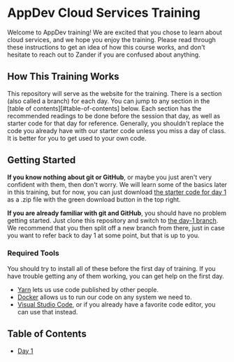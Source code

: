 # AppDev Cloud Services Training

Welcome to AppDev training! We are excited that you chose to learn about cloud
services, and we hope you enjoy the training. Please read through these
instructions to get an idea of how this course works, and don't hesitate to
reach out to Zander if you are confused about anything.

## How This Training Works

This repository will serve as the website for the training. There is a section
(also called a branch) for each day. You can jump to any section in the [table
of contents][#table-of-contents] below. Each section has the recommended
readings to be done before the session that day, as well as starter code for
that day for reference. Generally, you shouldn't replace the code you already
have with our starter code unless you miss a day of class. It is better for you
to get used to your own code.

## Getting Started

**If you know nothing about git or GitHub**, or maybe you just aren't very
confident with them, then don't worry. We will learn some of the basics later in
this training, but for now, you can just download [the starter code for day
1][day1] as a .zip file with the green download button in the top right.

**If you are already familiar with git and GitHub**, you should have no problem
getting started. Just clone this repository and switch to [the day-1
branch][day1]. We recommend that you then split off a new branch from there,
just in case you want to refer back to day 1 at some point, but that is up to
you.

### Required Tools

You should try to install all of these before the first day of training. If you
have trouble getting any of them working, you can get help on the first day.

* [Yarn](https://yarnpkg.com/en/docs/install) lets us use code published by
  other people.
* [Docker](https://www.docker.com/community-edition) allows us to run our code
  on any system we need to.
* [Visual Studio Code](https://code.visualstudio.com/download), or if you
  already have a favorite code editor, you can use that instead.

## Table of Contents

* [Day 1][day1]

[day1]: https://github.com/GrinnellAppDev/cloud-services-training/TODO_ADD_DAY_ONE
